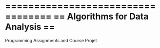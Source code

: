 ==================================
== Algorithms for Data Analysis ==
==================================

Programming Assignments and Course Projet